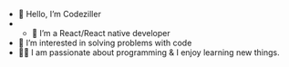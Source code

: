 - 👋 Hello, I’m Codeziller
- - 🌱 I’m a React/React native developer
- 👀 I’m interested in solving problems with code
- 👨‍💻 I am passionate about programming & I enjoy learning new things.

<!---
codezillers/codezillers is a ✨ special ✨ repository because its `README.md` (this file) appears on your GitHub profile.
You can click the Preview link to take a look at your changes.
--->
